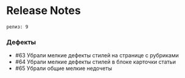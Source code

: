 # Release Notes

`релиз: 9`
<br>
### Дефекты
- #63 Убрали мелкие дефекты стилей на странице с рубриками
- #64 Убрали мелкие дефекты стилей в блоке карточки статьи
- #65 Убрали общие мелкие недочеты
